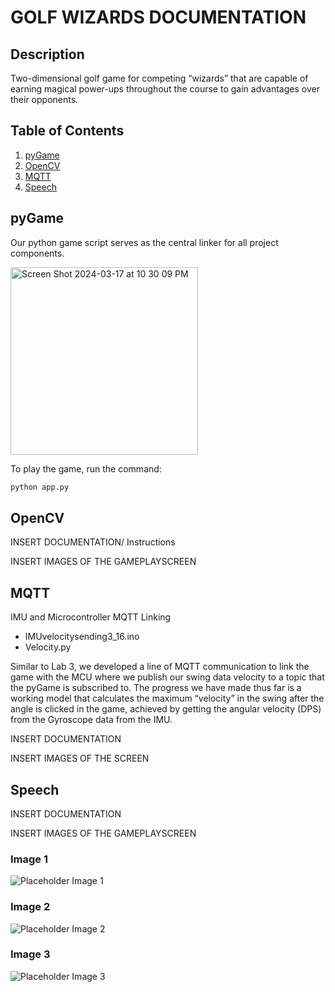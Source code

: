 # GOLF WIZARDS DOCUMENTATION

## Description

Two-dimensional golf game for competing “wizards” that are capable of earning magical power-ups throughout the course to gain advantages over their opponents.


## Table of Contents

1. [pyGame](#pyGame)
2. [OpenCV](#OpenCV)
3. [MQTT](#mqtt)
4. [Speech](#speech)

## pyGame

Our python game script serves as the central linker for all project components. 

<img width="300" alt="Screen Shot 2024-03-17 at 10 30 09 PM" src="https://github.com/ECE-180D-WS-2024/Team-4/assets/97809757/53343f65-7e6f-4c04-8d78-9d52ef812cb1">

To play the game, run the command:

```bash
python app.py
```


## OpenCV

INSERT DOCUMENTATION/ Instructions

INSERT IMAGES OF THE GAMEPLAYSCREEN

## MQTT
IMU and Microcontroller MQTT Linking
- IMUvelocitysending3_16.ino
- Velocity.py
  
Similar to Lab 3, we developed a line of MQTT communication to link the game with the MCU where we publish our swing data velocity to a topic that the pyGame is subscribed to.  The progress we have made thus far is a working model that calculates the maximum “velocity” in the swing after the angle is clicked in the game, achieved by getting the angular velocity (DPS) from the Gyroscope data from the IMU.

INSERT DOCUMENTATION

INSERT IMAGES OF THE SCREEN

## Speech

INSERT DOCUMENTATION

INSERT IMAGES OF THE GAMEPLAYSCREEN

### Image 1

![Placeholder Image 1](./data/placeholder_image_1.png)

### Image 2

![Placeholder Image 2](./data/placeholder_image_2.png)

### Image 3

![Placeholder Image 3](./data/placeholder_image_3.png)



